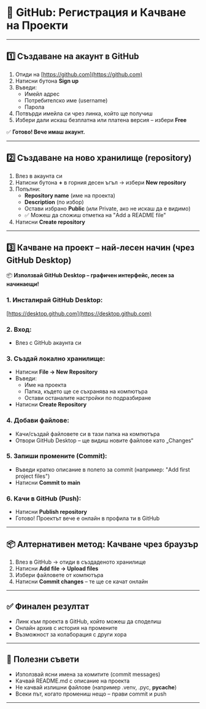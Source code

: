 # 🚀 GitHub: Регистрация и Качване на Проекти

---

## 1️⃣ Създаване на акаунт в GitHub

1. Отиди на [https://github.com](https://github.com)
2. Натисни бутона **Sign up**
3. Въведи:
   - Имейл адрес
   - Потребителско име (username)
   - Парола
4. Потвърди имейла си чрез линка, който ще получиш
5. Избери дали искаш безплатна или платена версия – избери **Free**

✅ **Готово! Вече имаш акаунт.**

---

## 2️⃣ Създаване на ново хранилище (repository)

1. Влез в акаунта си
2. Натисни бутона **+** в горния десен ъгъл → избери **New repository**
3. Попълни:
   - **Repository name** (име на проекта)
   - **Description** (по избор)
   - Остави избрано **Public** (или Private, ако не искаш да е видимо)
   - ✅ Можеш да сложиш отметка на "Add a README file"
4. Натисни **Create repository**

---

## 3️⃣ Качване на проект – най-лесен начин (чрез GitHub Desktop)

📦 **Използвай GitHub Desktop – графичен интерфейс, лесен за начинаещи!**

### 1. Инсталирай GitHub Desktop:
[https://desktop.github.com](https://desktop.github.com)

### 2. Вход:
- Влез с GitHub акаунта си

### 3. Създай локално хранилище:
- Натисни **File → New Repository**
- Въведи:
  - Име на проекта
  - Папка, където ще се съхранява на компютъра
  - Остави останалите настройки по подразбиране
- Натисни **Create Repository**

### 4. Добави файлове:
- Качи/създай файловете си в тази папка на компютъра
- Отвори GitHub Desktop – ще видиш новите файлове като „Changes“

### 5. Запиши промените (Commit):
- Въведи кратко описание в полето за commit (например: "Add first project files")
- Натисни **Commit to main**

### 6. Качи в GitHub (Push):
- Натисни **Publish repository**
- Готово! Проектът вече е онлайн в профила ти в GitHub

---

## 📦 Алтернативен метод: Качване чрез браузър

1. Влез в GitHub → отиди в създаденото хранилище
2. Натисни **Add file → Upload files**
3. Избери файловете от компютъра
4. Натисни **Commit changes** – те ще се качат онлайн

---

## ✅ Финален резултат

- Линк към проекта в GitHub, който можеш да споделиш
- Онлайн архив с история на промените
- Възможност за колаборация с други хора

---

## 📌 Полезни съвети

- Използвай ясни имена за комитите (commit messages)
- Качвай README.md с описание на проекта
- Не качвай излишни файлове (например .venv, .pyc, __pycache__)
- Всеки път, когато промениш нещо – прави commit и push

---

